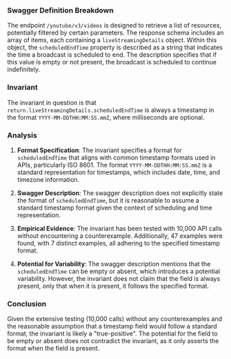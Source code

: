 ### Swagger Definition Breakdown
The endpoint `/youtube/v3/videos` is designed to retrieve a list of resources, potentially filtered by certain parameters. The response schema includes an array of items, each containing a `liveStreamingDetails` object. Within this object, the `scheduledEndTime` property is described as a string that indicates the time a broadcast is scheduled to end. The description specifies that if this value is empty or not present, the broadcast is scheduled to continue indefinitely.

### Invariant
The invariant in question is that `return.liveStreamingDetails.scheduledEndTime` is always a timestamp in the format `YYYY-MM-DDTHH:MM:SS.mmZ`, where milliseconds are optional.

### Analysis
1. **Format Specification**: The invariant specifies a format for `scheduledEndTime` that aligns with common timestamp formats used in APIs, particularly ISO 8601. The format `YYYY-MM-DDTHH:MM:SS.mmZ` is a standard representation for timestamps, which includes date, time, and timezone information.

2. **Swagger Description**: The swagger description does not explicitly state the format of `scheduledEndTime`, but it is reasonable to assume a standard timestamp format given the context of scheduling and time representation.

3. **Empirical Evidence**: The invariant has been tested with 10,000 API calls without encountering a counterexample. Additionally, 47 examples were found, with 7 distinct examples, all adhering to the specified timestamp format.

4. **Potential for Variability**: The swagger description mentions that the `scheduledEndTime` can be empty or absent, which introduces a potential variability. However, the invariant does not claim that the field is always present, only that when it is present, it follows the specified format.

### Conclusion
Given the extensive testing (10,000 calls) without any counterexamples and the reasonable assumption that a timestamp field would follow a standard format, the invariant is likely a "true-positive". The potential for the field to be empty or absent does not contradict the invariant, as it only asserts the format when the field is present.
